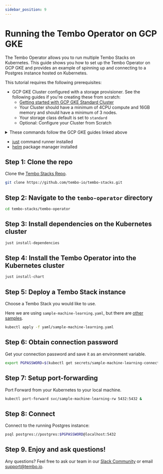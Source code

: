 ```yaml
---
sidebar_position: 9
---
```


# Running the Tembo Operator on GCP GKE

The Tembo Operator allows you to run multiple Tembo Stacks on Kubernetes. This guide shows you how to set up the Tembo
Operator on GCP GKE and provides an example of spinning up and connecting to a Postgres instance hosted on Kubernetes.

This tutorial requires the following prerequisites:

- GCP GKE Cluster configured with a storage provisioner. See the following guides if you're creating these from scratch:
  - [Getting started with GCP GKE Standard Cluster](https://cloud.google.com/kubernetes-engine/docs/how-to/creating-a-zonal-cluster)
  - Your Cluster should have a minimum of 4CPU compute and 16GB memory and should have a minimum of 3 nodes. 
  - Your storage class default is set to `standard`
  - Optional: Configure your Cluster from Scratch

<details>
  <summary>These commands follow the GCP GKE guides linked above</summary>
  <div>
    <p>
      <h4>Create a Cluster using gcloud command line and replace PROJECT_NAME with the name of your project</h4>
        <code>gcloud beta container --project "PROJECT_NAME" clusters create "tembo-cluster" --zone "us-central1-c" --no-enable-basic-auth --cluster-version "1.27.3-gke.100" --release-channel "regular" --machine-type "e2-standard-4" --image-type "COS_CONTAINERD" --disk-type "pd-balanced" --disk-size "100" --metadata disable-legacy-endpoints=true --scopes "https://www.googleapis.com/auth/devstorage.read_only","https://www.googleapis.com/auth/logging.write","https://www.googleapis.com/auth/monitoring","https://www.googleapis.com/auth/servicecontrol","https://www.googleapis.com/auth/service.management.readonly","https://www.googleapis.com/auth/trace.append" --num-nodes "3" --logging=SYSTEM,WORKLOAD --monitoring=SYSTEM --enable-ip-alias --network "projects/tembo-operator-standard/global/networks/default" --subnetwork "projects/tembo-operator-standard/regions/us-central1/subnetworks/default" --no-enable-intra-node-visibility --default-max-pods-per-node "110" --security-posture=standard --workload-vulnerability-scanning=disabled --no-enable-master-authorized-networks --addons HorizontalPodAutoscaling,HttpLoadBalancing,GcePersistentDiskCsiDriver --enable-autoupgrade --enable-autorepair --max-surge-upgrade 1 --max-unavailable-upgrade 0 --binauthz-evaluation-mode​=DISABLED --enable-managed-prometheus --enable-shielded-nodes --node-locations "us-central1-c"</code>
        <h1></h1> 
    </p>
    <p>
      <h4>Change the default storageclass to standard using the following commands:</h4>
        <code>tembo-operator % kubectl patch storageclass standard-rwo -p '&#123;"metadata":&#123;"annotations":&#123;"storageclass.kubernetes.io/is-default-class":"false"&#125;&#125;&#125;'</code>
        <code>tembo-operator % kubectl patch storageclass standard -p '&#123;"metadata":&#123;"annotations":&#123;"storageclass.kubernetes.io/is-default-class":"true"&#125;&#125;&#125;'</code>
    </p>
  </div>
</details>

- [just](https://github.com/casey/just) command runner installed
- [helm](https://helm.sh/) package manager installed

## Step 1: Clone the repo 

Clone the [Tembo Stacks Repo](https://github.com/tembo-io/tembo-stacks/tree/main).

```bash
git clone https://github.com/tembo-io/tembo-stacks.git
```  

## Step 2: Navigate to the `tembo-operator` directory

```bash
cd tembo-stacks/tembo-operator
```

## Step 3: Install dependencies on the Kubernetes cluster

```bash
just install-dependencies
```

## Step 4: Install the Tembo Operator into the Kubernetes cluster

```bash
just install-chart
```  

## Step 5: Deploy a Tembo Stack instance

Choose a Tembo Stack you would like to use. 

Here we are using `sample-machine-learning.yaml`, but there are [other samples](https://github.com/tembo-io/tembo-stacks/tree/main/tembo-operator/yaml).

```bash
kubectl apply -f yaml/sample-machine-learning.yaml
```  

## Step 6: Obtain connection password

Get your connection password and save it as an environment variable.

```bash
export PGPASSWORD=$(kubectl get secrets/sample-machine-learning-connection --template={{.data.password}} | base64 -d)
```  


## Step 7: Setup port-forwarding

Port Forward from your Kubernetes to your local machine.

```bash
kubectl port-forward svc/sample-machine-learning-rw 5432:5432 &
```

## Step 8: Connect

Connect to the running Postgres instance:

```bash
psql postgres://postgres:$PGPASSWORD@localhost:5432
```

## Step 9. Enjoy and ask questions!

Any questions? Feel free to ask our team in our [Slack Community](https://join.slack.com/t/tembocommunity/shared_invite/zt-23o25qt91-AnZoC1jhLMLubwia4GeNGw) or email [support@tembo.io](mailto:support@tembo.io).


